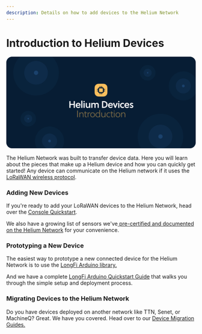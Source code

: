```yaml
---
description: Details on how to add devices to the Helium Network
---
```


# Introduction to Helium Devices

![](../.gitbook/assets/artboard-copy-26.jpg)

The Helium Network was built to transfer device data. Here you will learn about the pieces that make up a Helium device and how you can quickly get started! Any device can communicate on the Helium network if it uses the [LoRaWAN wireless protocol](https://lora-alliance.org/about-lorawan).

### Adding New Devices

If you're ready to add your LoRaWAN devices to the Helium Network, head over the [Console Quickstart](https://github.com/helium/devdocs/tree/316a0ffe46a00cd9398f98332e75206bc437c93c/console/quickstart/README.md).

We also have a growing list of sensors we've[ pre-certified and documented on the Helium Network](lorawan-devices/) for your convenience.

### Prototyping a New Device

The easiest way to prototype a new connected device for the Helium Network is to use the [LongFi Arduino library.](https://github.com/helium/longfi-arduino) 

And we have a complete [LongFi Arduino Quickstart Guide](arduino-quickstart.md) that walks you through the simple setup and deployment process.

### Migrating Devices to the Helium Network

Do you have devices deployed on another network like TTN, Senet, or MachineQ? Great. We have you covered. Head over to our [Device Migration Guides.](migrating-devices-to-helium/)

